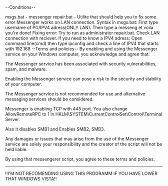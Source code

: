 --Conditions--

msgs.bat - messenger
repair.bat - Utilite that should help you to fix some error
Messenger works on LAN connection.
Syntax in msgs.bat:
First type username of PC/IPV4 adress(ONLY LAN). Then type a messeng et voila you're done!
Fixing error:
Try to run as administrator repair.bat. 
Check LAN connection with reciever.
If you need to know a IPV4 adress:
Open command line(cmd) then type ipconfig and check a line of IPV4 that starts with 192.168
--Terms and policies--
By enabling and using the Messenger service on your Windows computer, you acknowledge and agree that:

The Messenger service has been associated with security vulnerabilities, spam, and malware.

Enabling the Messenger service can pose a risk to the security and stability of your computer.

The Messenger service is not recommended for use and alternative messaging services should be considered.

Messenger is enabling TCP with 445 port. You also change AllowRemoteRPC to 1 in HKLM\SYSTEM\CurrentControlSet\Control\Terminal Server.

Also it disables SMB1 and Enables SMB2, SMB3.

Any damages or issues that may arise from the use of the Messenger service are solely your responsibility and the creator of the script will not be held liable.

By using that messengerer script, you agree to these terms and policies.
--                  --
!!I'M NOT RECOMENDING USING THIS PROGRAMM IF YOU HAVE LOWER THAT WINDOWS VISTA!!
